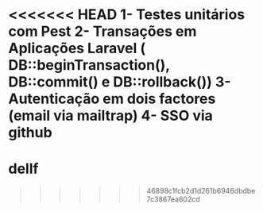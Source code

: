 <<<<<<< HEAD
1- Testes unitários com Pest
2- Transações em Aplicações Laravel ( DB::beginTransaction(), DB::commit() e DB::rollback())
3- Autenticação em dois factores (email via mailtrap)
4- SSO via github
=======
# dellf
>>>>>>> 46898c1fcb2d1d261b6946dbdbe7c3867ea602cd
